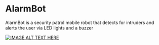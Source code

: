 # AlarmBot

AlarmBot is a security patrol mobile robot that detects for intruders and alerts the user via LED lights and a buzzer

[![IMAGE ALT TEXT HERE](https://www.youtube.com/watch?v=4G10Rw6VVlw/0.jpg)](https://www.youtube.com/watch?v=4G10Rw6VVlw)

